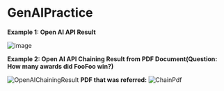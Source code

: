 # GenAIPractice

**Example 1: Open AI API Result**

![image](https://github.com/kajos11/GenAIPractice/assets/15695925/0b327dcc-902f-443c-a80c-7c4040f1bf92)


**Example 2: Open AI API Chaining Result from PDF Document(Question: How many awards did FooFoo win?)**

![OpenAIChainingResult](https://github.com/kajos11/GenAIPractice/assets/15695925/80a8f1c2-9ac4-455d-b7f1-eae9a4da4926)
**PDF that was referred:**
![ChainPdf](https://github.com/kajos11/GenAIPractice/assets/15695925/162c77c6-e229-4160-8678-97c0b6437968)
